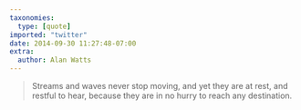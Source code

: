 ```yaml
---
taxonomies:
  type: [quote]
imported: "twitter"
date: 2014-09-30 11:27:48-07:00
extra:
  author: Alan Watts
---
```

> Streams and waves never stop moving, and yet they are at rest, and restful to hear, because they are in no hurry to reach any destination.
